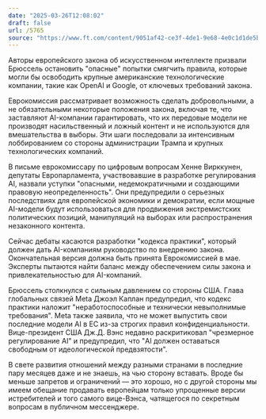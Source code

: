```yaml
---
date: "2025-03-26T12:08:02"
draft: false
url: /5765
source: "https://www.ft.com/content/9051af42-ce3f-4de1-9e68-4e0c1d1de5b5?desktop=true&segmentId=7c8f09b9-9b61-4fbb-9430-9208a9e233c8#myft:notification:daily-email:content"
---
```


Авторы европейского закона об искусственном интеллекте призвали Брюссель остановить "опасные" попытки смягчить правила, которые могли бы освободить крупные американские технологические компании, такие как OpenAI и Google, от ключевых требований закона.

Еврокомиссия рассматривает возможность сделать добровольными, а не обязательными некоторые положения закона, включая те, что заставляют AI-компании гарантировать, что их передовые модели не производят насильственный и ложный контент и не используются для вмешательства в выборы. Эти шаги последовали за интенсивным лоббированием со стороны администрации Трампа и крупных технологических компаний.

В письме еврокомиссару по цифровым вопросам Хенне Вирккунен, депутаты Европарламента, участвовавшие в разработке регулирования AI, назвали уступки "опасными, недемократичными и создающими правовую неопределенность". Они предупредили о серьезных последствиях для европейской экономики и демократии, если мощные AI-модели будут использоваться для продвижения экстремистских политических позиций, манипуляций на выборах или распространения незаконного контента.

Сейчас дебаты касаются разработки "кодекса практики", который должен дать AI-компаниям руководство по внедрению закона. Окончательная версия должна быть принята Еврокомиссией в мае. Эксперты пытаются найти баланс между обеспечением силы закона и привлекательностью для AI-компаний.

Брюссель столкнулся с сильным давлением со стороны США. Глава глобальных связей Meta Джоэл Каплан предупредил, что кодекс практики наложит "неработоспособные и технически невыполнимые требования". Meta также заявила, что не может выпустить свои последние модели AI в ЕС из-за строгих правил конфиденциальности. Вице-президент США Дж.Д. Вэнс недавно раскритиковал "чрезмерное регулирование AI" и предупредил, что "AI должен оставаться свободным от идеологической предвзятости".

В свете развития отношений между разными странами в последние пару месяцев даже и не знаешь, на чью сторону вставать. Вроде бы меньше запретов и ограничений — это хорошо, но с другой стороны мы имеем обещание продавать европейцам только упрощенные версии истребителей и того самого вице-Вэнса, чатящегося по секретным вопросам в публичном мессенджере.